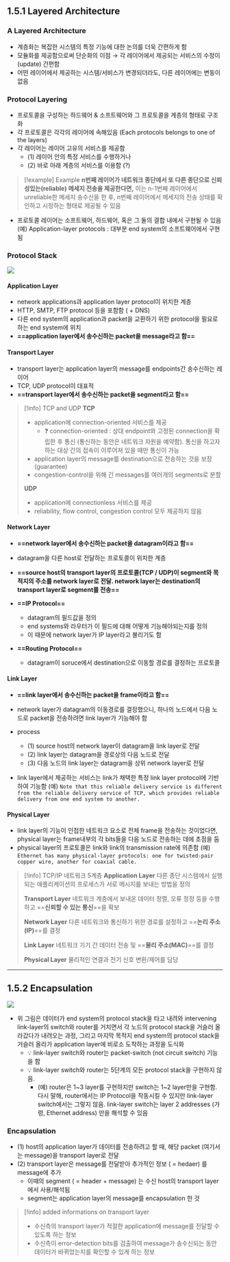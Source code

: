 ## 1.5.1 Layered Architecture
### A Layered Architecture
- 계층화는 복잡한 시스템의 특정 기능에 대한 논의를 더욱 간편하게 함
- 모듈화를 제공함으로써 단순화의 이점 → 각 레이어에서 제공되는 서비스의 수정이(update) 간편함
- 어떤 레이어에서 제공하는 시스템/서비스가 변경되더라도, 다른 레이어에는 변동이 없음

### Protocol Layering
- 프로토콜을 구성하는 하드웨어 & 소프트웨어와 그 프로토콜을 계층의 형태로 구조화
- 각 프로토콜은 각각의 레이어에 속해있음 (Each protocols belongs to one of the layers)
- 각 레이어는 레이어 고유의 서비스를 제공함
	- (1) 레이어 안의 특정 서비스를 수행하거나
	- (2) 바로 아래 계층의 서비스를 이용함 (?)

>[!example] Example
>**n번째 레이어가 네트워크 종단에서 또 다른 종단으로 신뢰성있는(reliable) 메세지 전송을 제공한다면,**
>이는 n-1번째 레이어에서 unreliable한 메세지 송수신을 한 후, n번째 레이어에서 메세지의 전송 상태를 확인하고 시정하는 형태로 제공될 수 있음

- 프로토콜 레이어는 소프트웨어, 하드웨어, 혹은 그 둘의 결합 내에서 구현될 수 있음
	(예) Application-layer protocols : 대부분 end system의 소프트웨어에서 구현됨

### Protocol Stack
![](https://i.imgur.com/AFBoWJQ.png)

#### Application Layer
- network applications과 application layer protocol이 위치한 계층
- HTTP, SMTP, FTP protocol 등을 포함함 ( + DNS)
- 다른 end system의 application과 packet을 교환하기 위한 protocol을 필요로 하는 end system에 위치
- **==application layer에서 송수신하는 packet을 message라고 함==**

#### Transport Layer
- transport layer는 application layer의 message를 endpoints간 송수신하는 레이어
- TCP, UDP protocol이 대표적
- **==transport layer에서 송수신하는 packet을 segment라고 함==**

>[!info] TCP and UDP
>**TCP**
>- application에 connection-oriented 서비스를 제공
>	- ❓ connection-oriented : 상대 endpoint와 고정된 connection을 확립한 후 통신 (통신하는 동안은 네트워크 자원을 예약함). 통신을 하고자 하는 대상 간의 접속이 이루어져 있을 때만 통신이 가능
>- application layer의 message를 destination으로 전송하는 것을 보장(guarantee)
>- congestion-control을 위해 긴 messages를 여러개의 segments로 분할
>
>**UDP**
>- application에 connectionless 서비스를 제공
>- reliability, flow control, congestion control 모두 제공하지 않음

#### Network Layer
- **==network layer에서 송수신하는 packet을 datagram이라고 함==**
- datagram을 다른 host로 전달하는 프로토콜이 위치한 계층
- **==source host의 transport layer의 프로토콜(TCP / UDP)이 segment와 목적지의 주소를 network layer로 전달. network layer는 destination의 transport layer로 segment를 전송==**
- **==IP Protocol==**
	- datagram의 필드값을 정의
	- end systems와 라우터가 이 필드에 대해 어떻게 기능해야되는지를 정의
	- 이 때문에 network layer가 IP layer라고 불리기도 함

- **==Routing Protocol==**
	- datagram이 soruce에서 destination으로 이동할 경로를 결정하는 프로토콜

#### Link Layer
- **==link layer에서 송수신하는 packet을 frame이라고 함==**
- network layer가 datagram의 이동경로를 결정했으니, 하나의 노드에서 다음 노드로 packet을 전송하려면 link layer가 기능해야 함
- process
	- (1) source host의 network layer이 datagram을 link layer로 전달
	- (2) link layer는 datagram을 경로상의 다음 노드로 전달
	- (3) 다음 노드의 link layer는 datagram을 상위 network layer로 전달

- link layer에서 제공하는 서비스는 link가 채택한 특정 link layer protocol에 기반하여 기능함
	(예) `Note that this reliable delivery service is different from the reliable delivery service of TCP, which provides reliable delivery from one end system to another.`

#### Physical Layer
- link layer의 기능이 인접한 네트워크 요소로 전체 frame을 전송하는 것이었다면, physical layer는 frame내부의 각 bits들을 다음 노드로 전송하는 데에 초점을 둠
- physical layer의 프로토콜은 link와 link의 transmission rate에 의존함
	(예) `Ethernet has many physical-layer protocols: one for twisted-pair copper wire, another for coaxial cable.`

>[!info] TCP/IP 네트워크 5계층
>**Application Layer**
>다른 종단 시스템에서 실행되는 애플리케이션의 프로세스가 서로 메시지를 보내는 방법을 정의
>
>**Transport Layer**
>네트워크 계층에서 보내온 데이터 정렬, 오류 정정 등을 수행하고 ==**신뢰할 수 있는 통신**==을 확보
>
>**Network Layer**
>다른 네트워크와 통신하기 위한 경로를 설정하고 ==**논리 주소 (IP)**==를 결정
>
>**Link Layer**
>네트워크 기기 간 데이터 전송 및 ==**물리 주소(MAC)**==를 결정
>
>**Physical Layer**
>물리적인 연결과 전기 신호 변환/제어를 담당


<hr>


## 1.5.2 Encapsulation
![](https://i.imgur.com/Ia73t6C.png)
- 위 그림은 데이터가 end system의 protocol stack을 타고 내려와 intervening link-layer의 switch와 router를 거치면서 각 노드의 protocol stack을 거슬러 올라갔다가 내려오는 과정, 그리고 마지막 목적지 end system의 protocol stack을 거슬러 올라가 application layer에 비로소 도착하는 과정을 도식화
	- 💡 link-layer switch와 router는 packet-switch (not circuit switch) 기능을 함
	- 💡 link-layer switch와 router는 5단계의 모든 protocol stack을 구현하지 않음.
		- (예) router은 1~3 layer를 구현하지만 switch는 1~2 layer만을 구현함. 다시 말해, router에서는 IP Protocol을 작동시킬 수 있지만 link-layer switch에서는 그렇지 않음. link-layer switch는 layer 2 addresses (가령, Ethernet address) 만을 해석할 수 있음

### Encapsulation
- (1) host의 application layer가 데이터를 전송하려고 할 때, 해당 packet (여기서는 message)을 transport layer로 전달
- (2) transport layer은 message를 전달받아 추가적인 정보 ( = hedaer) 를 message에 추가
	- 이때의 segment ( = header + message) 는 수신 host의 transport layer에서 사용/해석됨
	- segment는 application layer의 message를 encapsulation 한 것

>[!info] added informations on transport layer
>- 수신측의 transport layer가 적절한 application에 message를 전달할 수 있도록 하는 정보
>- 수신측이  error-detection bits를 검출하여 message가 송수신되는 동안 데이터가 바뀌었는지를 확인할 수 있게 하는 정보



